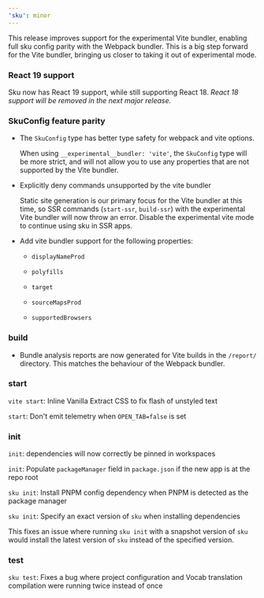 ```yaml
---
'sku': minor
---
```


This release improves support for the experimental Vite bundler, enabling full sku config parity with the Webpack bundler. This is a big step forward for the Vite bundler, bringing us closer to taking it out of experimental mode.

### React 19 support

Sku now has React 19 support, while still supporting React 18. _React 18 support will be removed in the next major release._

### SkuConfig feature parity

- The `SkuConfig` type has better type safety for webpack and vite options.

  When using `__experimental__bundler: 'vite'`, the `SkuConfig` type will be more strict, and will not allow you to use any properties that are not supported by the Vite bundler.

- Explicitly deny commands unsupported by the vite bundler

  Static site generation is our primary focus for the Vite bundler at this time, so SSR commands (`start-ssr`, `build-ssr`) with the experimental Vite bundler will now throw an error. Disable the experimental vite mode to continue using sku in SSR apps.

- Add vite bundler support for the following properties:
  - `displayNameProd`

  - `polyfills`

  - `target`

  - `sourceMapsProd`

  - `supportedBrowsers`

### build

- Bundle analysis reports are now generated for Vite builds in the `/report/` directory. This matches the behaviour of the Webpack bundler.

### start

`vite start`: Inline Vanilla Extract CSS to fix flash of unstyled text

`start`: Don't emit telemetry when `OPEN_TAB=false` is set

### init

`init`: dependencies will now correctly be pinned in workspaces

`init`: Populate `packageManager` field in `package.json` if the new app is at the repo root

`sku init`: Install PNPM config dependency when PNPM is detected as the package manager

`sku init`: Specify an exact version of `sku` when installing dependencies

This fixes an issue where running `sku init` with a snapshot version of `sku` would install the latest version of `sku` instead of the specified version.

### test

`sku test`: Fixes a bug where project configuration and Vocab translation compilation were running twice instead of once
